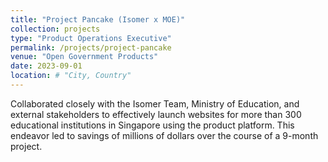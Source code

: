 ```yaml
---
title: "Project Pancake (Isomer x MOE)"
collection: projects
type: "Product Operations Executive"
permalink: /projects/project-pancake
venue: "Open Government Products"
date: 2023-09-01
location: # "City, Country"
---
```


Collaborated closely with the Isomer Team, Ministry of Education, and external stakeholders to effectively launch websites for more than 300 educational institutions in Singapore using the product platform. This endeavor led to savings of millions of dollars over the course of a 9-month project.